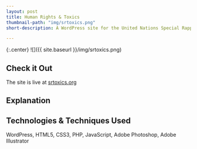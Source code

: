```yaml
---
layout: post
title: Human Rights & Toxics
thumbnail-path: "img/srtoxics.png"
short-description: A WordPress site for the United Nations Special Rapporteur on Human Rights & Toxics

---
```


{:.center}
![]({{ site.baseurl }}/img/srtoxics.png)

## Check it Out

The site is live at [srtoxics.org](https://www.srtoxics.org/)

## Explanation



## Technologies & Techniques Used

WordPress, HTML5, CSS3, PHP, JavaScript, Adobe Photoshop, Adobe Illustrator
